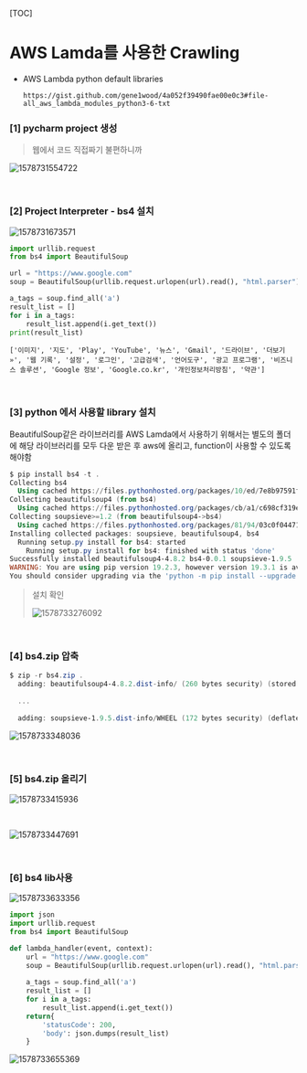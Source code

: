 [TOC]

# AWS Lamda를 사용한 Crawling

* AWS Lambda python default libraries

  ```
  https://gist.github.com/gene1wood/4a052f39490fae00e0c3#file-all_aws_lambda_modules_python3-6-txt
  ```

  

### [1] pycharm project 생성

> 웹에서 코드 직접짜기 불편하니까

![1578731554722](assets/1578731554722.png)

<br>

### [2] Project Interpreter - bs4 설치

![1578731673571](assets/1578731673571.png)

```python
import urllib.request
from bs4 import BeautifulSoup

url = "https://www.google.com"
soup = BeautifulSoup(urllib.request.urlopen(url).read(), "html.parser")

a_tags = soup.find_all('a')
result_list = []
for i in a_tags:
    result_list.append(i.get_text())
print(result_list)
```

```
['이미지', '지도', 'Play', 'YouTube', '뉴스', 'Gmail', '드라이브', '더보기 »', '웹 기록', '설정', '로그인', '고급검색', '언어도구', '광고 프로그램', '비즈니스 솔루션', 'Google 정보', 'Google.co.kr', '개인정보처리방침', '약관']
```

<br>

### [3] python 에서 사용할 library 설치

BeautifulSoup같은 라이브러리를 AWS Lamda에서 사용하기 위해서는 별도의 폴더에 해당 라이브러리를 모두 다운 받은 후 aws에 올리고, function이 사용할 수 있도록 해야함

```powershell
$ pip install bs4 -t .
Collecting bs4
  Using cached https://files.pythonhosted.org/packages/10/ed/7e8b97591f6f456174139ec089c769f89a94a1a4025fe967691de971f314/bs4-0.0.1.tar.gz
Collecting beautifulsoup4 (from bs4)
  Using cached https://files.pythonhosted.org/packages/cb/a1/c698cf319e9cfed6b17376281bd0efc6bfc8465698f54170ef60a485ab5d/beautifulsoup4-4.8.2-py3-none-any.whl
Collecting soupsieve>=1.2 (from beautifulsoup4->bs4)
  Using cached https://files.pythonhosted.org/packages/81/94/03c0f04471fc245d08d0a99f7946ac228ca98da4fa75796c507f61e688c2/soupsieve-1.9.5-py2.py3-none-any.whl
Installing collected packages: soupsieve, beautifulsoup4, bs4
  Running setup.py install for bs4: started
    Running setup.py install for bs4: finished with status 'done'
Successfully installed beautifulsoup4-4.8.2 bs4-0.0.1 soupsieve-1.9.5
WARNING: You are using pip version 19.2.3, however version 19.3.1 is available.
You should consider upgrading via the 'python -m pip install --upgrade pip' command.
```

> 설치 확인
>
> ![1578733276092](assets/1578733276092.png)

<br>

### [4] bs4.zip 압축

```powershell
$ zip -r bs4.zip .
  adding: beautifulsoup4-4.8.2.dist-info/ (260 bytes security) (stored 0%)
  
  ...
  
  adding: soupsieve-1.9.5.dist-info/WHEEL (172 bytes security) (deflated 14%)
```

![1578733348036](assets/1578733348036.png)

<br>

### [5] bs4.zip 올리기

![1578733415936](assets/1578733415936.png)

<br>

![1578733447691](assets/1578733447691.png)

<br>

### [6] bs4 lib사용

![1578733633356](assets/1578733633356.png)

```python
import json
import urllib.request
from bs4 import BeautifulSoup

def lambda_handler(event, context):
    url = "https://www.google.com"
    soup = BeautifulSoup(urllib.request.urlopen(url).read(), "html.parser")
    
    a_tags = soup.find_all('a')
    result_list = []
    for i in a_tags:
        result_list.append(i.get_text())
    return{
        'statusCode': 200,
        'body': json.dumps(result_list)
    }
```



![1578733655369](assets/1578733655369.png)

